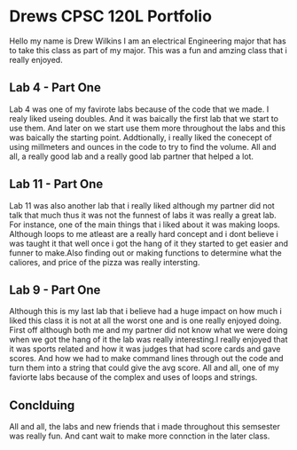 # Drews CPSC 120L Portfolio

Hello my name is Drew Wilkins I am an electrical Engineering major that has to take this class as part of my major. This was a fun and amzing class that i really enjoyed.

## Lab 4 - Part One

Lab 4 was one of my favirote labs because of the code that we made. I realy liked useing doubles. And it was baically the first lab that we start to use them. And later on we start use them more throughout the labs and this was baically the starting point. Addtionally, i really liked the conecept of using millmeters and ounces in the code to try to find the volume. All and all, a really good lab and a really good lab partner that helped a lot. 

## Lab 11 - Part One 

Lab 11 was also another lab that i really liked although my partner did not talk that much thus it was not the funnest of labs it was really a great lab. For instance, one of the main things that i liked about it was making loops. Although loops to me atleast are a really hard concept and i dont believe i was taught it that well once i got the hang of it they started to get easier and funner to make.Also finding out or making functions to determine what the caliores, and price of the pizza was really intersting.

## Lab 9 - Part One

Although this is my last lab that i believe had a huge impact on how much i liked this class it is not at all the worst one and is one really enjoyed doing. First off although both me and my partner did not know what we were doing when we got the hang of it the lab was really interesting.I really enjoyed that it was sports related and how it was judges that had score cards and gave scores. And how we had to make command lines through out the code and turn them into a string that could give the avg score. All and all, one of my faviorte labs because of the complex and uses of loops and strings. 

## Conclduing 

All and all, the labs and new friends that i made throughout this semsester was really fun. And cant wait to make more connction in the later class.